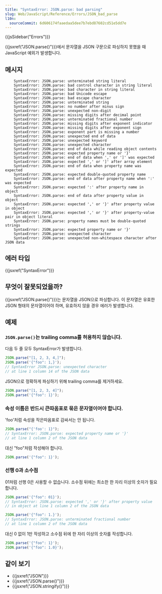```yaml
---
title: "SyntaxError: JSON.parse: bad parsing"
slug: Web/JavaScript/Reference/Errors/JSON_bad_parse
l10n:
  sourceCommit: 6d606174faaedaa5dee7b7ebd87602cd51e5dd7e
---
```


{{jsSidebar("Errors")}}

{{jsxref("JSON.parse()")}}에서 문자열을 JSON 구문으로 파싱하지 못했을 때 JavaScript 예외가 발생합니다.

## 메시지

```
    SyntaxError: JSON.parse: unterminated string literal
    SyntaxError: JSON.parse: bad control character in string literal
    SyntaxError: JSON.parse: bad character in string literal
    SyntaxError: JSON.parse: bad Unicode escape
    SyntaxError: JSON.parse: bad escape character
    SyntaxError: JSON.parse: unterminated string
    SyntaxError: JSON.parse: no number after minus sign
    SyntaxError: JSON.parse: unexpected non-digit
    SyntaxError: JSON.parse: missing digits after decimal point
    SyntaxError: JSON.parse: unterminated fractional number
    SyntaxError: JSON.parse: missing digits after exponent indicator
    SyntaxError: JSON.parse: missing digits after exponent sign
    SyntaxError: JSON.parse: exponent part is missing a number
    SyntaxError: JSON.parse: unexpected end of data
    SyntaxError: JSON.parse: unexpected keyword
    SyntaxError: JSON.parse: unexpected character
    SyntaxError: JSON.parse: end of data while reading object contents
    SyntaxError: JSON.parse: expected property name or '}'
    SyntaxError: JSON.parse: end of data when ',' or ']' was expected
    SyntaxError: JSON.parse: expected ',' or ']' after array element
    SyntaxError: JSON.parse: end of data when property name was expected
    SyntaxError: JSON.parse: expected double-quoted property name
    SyntaxError: JSON.parse: end of data after property name when ':' was expected
    SyntaxError: JSON.parse: expected ':' after property name in object
    SyntaxError: JSON.parse: end of data after property value in object
    SyntaxError: JSON.parse: expected ',' or '}' after property value in object
    SyntaxError: JSON.parse: expected ',' or '}' after property-value pair in object literal
    SyntaxError: JSON.parse: property names must be double-quoted strings
    SyntaxError: JSON.parse: expected property name or '}'
    SyntaxError: JSON.parse: unexpected character
    SyntaxError: JSON.parse: unexpected non-whitespace character after JSON data
```

## 에러 타입

{{jsxref("SyntaxError")}}

## 무엇이 잘못되었을까?

{{jsxref("JSON.parse()")}}는 문자열을 JSON으로 파싱합니다. 이 문자열은 유효한 JSON 형태의 문자열이어야 하며, 유효하지 않을 경우 에러가 발생합니다.

## 예제

### `JSON.parse()`는 trailing comma를 허용하지 않습니다.

다음 두 줄 모두 SyntaxError가 발생합니다.

```js example-bad
JSON.parse("[1, 2, 3, 4,]");
JSON.parse('{"foo": 1,}');
// SyntaxError JSON.parse: unexpected character
// at line 1 column 14 of the JSON data
```

JSON으로 정확하게 파싱하기 위해 trailing comma를 제거하세요.

```js example-good
JSON.parse("[1, 2, 3, 4]");
JSON.parse('{"foo": 1}');
```

### 속성 이름은 반드시 큰따옴표로 묶은 문자열이어야 합니다.

'foo'처럼 속성을 작은따옴표로 감싸서는 안 됩니다.

```js example-bad
JSON.parse("{'foo': 1}");
// SyntaxError: JSON.parse: expected property name or '}'
// at line 1 column 2 of the JSON data
```

대신 "foo"처럼 작성해야 합니다.

```js example-good
JSON.parse('{"foo": 1}');
```

### 선행 0과 소수점

01처럼 선행 0은 사용할 수 없습니다. 소수점 뒤에는 최소한 한 자리 이상의 숫자가 필요합니다.

```js example-bad
JSON.parse('{"foo": 01}');
// SyntaxError: JSON.parse: expected ',' or '}' after property value
// in object at line 1 column 2 of the JSON data

JSON.parse('{"foo": 1.}');
// SyntaxError: JSON.parse: unterminated fractional number
// at line 1 column 2 of the JSON data
```

대신 0 없이 1만 작성하고 소수점 뒤에 한 자리 이상의 숫자를 작성합니다.

```js example-good
JSON.parse('{"foo": 1}');
JSON.parse('{"foo": 1.0}');
```

## 같이 보기

- {{jsxref("JSON")}}
- {{jsxref("JSON.parse()")}}
- {{jsxref("JSON.stringify()")}}
